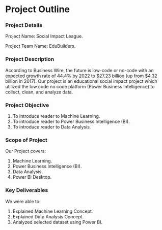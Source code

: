 # Project Outline

### Project Details
Project Name: Social Impact League.

Project Team Name: EduBuilders.

### Project Description
According to Business Wire, the future is low-code or no-code with an expected growth rate of 44.4% by 2022 to $27.23 billion (up from $4.32 billion in 2017).
Our project is an educational social impact project which utilized the low code no code platform (Power Business Intelligence) to collect, clean, and analyze data.

### Project Objective
1. To introduce reader to Machine Learning.
2. To introduce reader to Power Business Intelligence (BI).
3. To introduce reader to Data Analysis.

### Scope of Project
Our Project covers:
1. Machine Learning.
2. Power Business Intelligence (BI).
3. Data Analysis.
4. Power BI Desktop.

### Key Deliverables
We were able to:
1. Explained Machine Learning Concept.
2. Explained Data Analysis Concept.
3. Analyzed selected dataset using Power BI.


